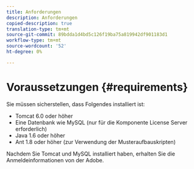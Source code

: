 ```yaml
---
title: Anforderungen
description: Anforderungen
copied-description: true
translation-type: tm+mt
source-git-commit: 89bdda1d4bd5c126f19ba75a819942df901183d1
workflow-type: tm+mt
source-wordcount: '52'
ht-degree: 0%

---
```



# Voraussetzungen {#requirements}

Sie müssen sicherstellen, dass Folgendes installiert ist:

* Tomcat 6.0 oder höher
* Eine Datenbank wie MySQL (nur für die Komponente License Server erforderlich)
* Java 1.6 oder höher
* Ant 1.8 oder höher (zur Verwendung der Musteraufbauskripten)

Nachdem Sie Tomcat und MySQL installiert haben, erhalten Sie die Anmeldeinformationen von der Adobe.
